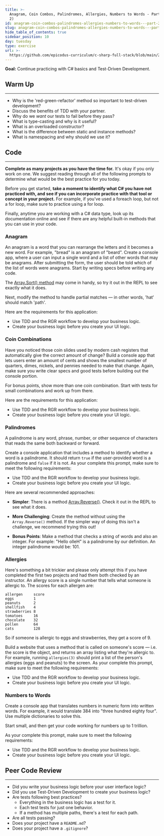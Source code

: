 ```yaml
---
title: >-
  Anagram, Coin Combos, Palindromes, Allergies, Numbers to Words - Part 2 (day
  2)
id: anagram-coin-combos-palindromes-allergies-numbers-to-words---part-2-day-2
slug: anagram-coin-combos-palindromes-allergies-numbers-to-words---part-2-day-2
hide_table_of_contents: true
sidebar_position: 10
day: tuesday
type: exercise
url: >-
  https://github.com/epicodus-curriculum/c-sharp-full-stack/blob/main/2a_classwork_to_do_anagram_allergies_coin_combo_palindromes.md
---
```


**Goal:** Continue practicing with C# basics and Test-Driven Development.

## Warm Up
---

* Why is the 'red-green-refactor' method so important to test-driven development?
* Discuss the benefits of TDD with your partner.
* Why do we _want_ our tests to fail before they pass?
* What is type-casting and why is it useful?
* What is an overloaded constructor? 
* What is the difference between static and instance methods?
* What is namespacing and why should we use it?

## Code
---

**Complete as many projects as you have the time for.** It's okay if you only work on one. We suggest reading through all of the following prompts to determine what would be the best practice for you today.

Before you get started, **take a moment to identify what C# you have not practiced with, and see if you can incorporate practice with that tool or concept in your project.** For example, if you've used a foreach loop, but not a for loop, make sure to practice using a for loop.

Finally, anytime you are working with a C# data type, look up its documentation online and see if there are any helpful built-in methods that you can use in your code.

### Anagram

An anagram is a word that you can rearrange the letters and it becomes a new word. For example, "bread" is an anagram of "beard". Create a console app, where a user can input a single word and a list of other words that may be anagrams. After submitting the form, the user should be told which of the list of words were anagrams. Start by writing specs before writing any code.

The [Array.Sort() method](https://msdn.microsoft.com/en-us/library/system.array.sort(v=vs.110).aspx) may come in handy, so try it out in the REPL to see exactly what it does.

Next, modify the method to handle partial matches — in other words, 'hat' should match 'path'.

Here are the requirements for this application:

* Use TDD and the RGR workflow to develop your business logic. 
* Create your business logic before you create your UI logic. 

### Coin Combinations

Have you noticed those coin slides used by modern cash registers that automatically give the correct amount of change? Build a console app that lets users enter an amount of cents and shows the smallest number of quarters, dimes, nickels, and pennies needed to make that change. Again, make sure you write clear specs and good tests before building out the console portion.

For bonus points, show more than one coin combination. Start with tests for small combinations and work up from there.

Here are the requirements for this application:

* Use TDD and the RGR workflow to develop your business logic. 
* Create your business logic before you create your UI logic. 

### Palindromes

A palindrome is any word, phrase, number, or other sequence of characters that reads the same both backward or forward.

Create a console application that includes a method to identify whether a word is a palindrome. It should return `true` if the user-provided word is a palindrome and `false` if it is not. As your complete this prompt, make sure to meet the following requirements:

* Use TDD and the RGR workflow to develop your business logic. 
* Create your business logic before you create your UI logic. 

Here are several recommended approaches:

* **Simpler**: There is a method [Array.Reverse()](https://msdn.microsoft.com/en-us/library/d3877932(v=vs.110).aspx). Check it out in the REPL to see what it does.

* **More Challenging**: Create the method without using the `Array.Reverse()` method. If the simpler way of doing this isn't a challenge, we recommend trying this out!

* **Bonus Points**: Make a method that checks a string of words and also an integer. For example: "Hello olleH" is a palindrome by our definition. An integer palindrome would be: 101.

### Allergies

Here's something a bit trickier and please only attempt this if you have completed the first two projects and had them both checked by an instructor. An allergy score is a single number that tells what someone is allergic to. The scores for each allergen are:

```
allergen     score
eggs         1
peanuts      2
shellfish    4
strawberries 8
tomatoes     16
chocolate    32
pollen       64
cats         128
```

So if someone is allergic to eggs and strawberries, they get a score of 9.

Build a website that uses a method that is called on someone's score — i.e. the score is the object, and returns an array listing what they're allergic to.  For example, running `allergies(3)` should print a list of the person's allergies (eggs and peanuts) to the screen. As your complete this prompt, make sure to meet the following requirements:

* Use TDD and the RGR workflow to develop your business logic. 
* Create your business logic before you create your UI logic. 

### Numbers to Words

Create a console app that translates numbers in numeric form into written words. For example, it would translate 384 into "three hundred eighty four". Use multiple dictionaries to solve this.

Start small, and then get your code working for numbers up to 1 trillion.

As your complete this prompt, make sure to meet the following requirements:

* Use TDD and the RGR workflow to develop your business logic. 
* Create your business logic before you create your UI logic. 

## Peer Code Review
---

* Did you write your business logic before your user interface logic?
* Did you use Test-Driven Development to create your business logic? 
* Are tests following best practices? 
  * Everything in the business logic has a test for it.
  * Each test tests for just one behavior.
  * If a method has multiple paths, there's a test for each path.
* Are all tests passing?
* Does your project have a `README.md`?
* Does your project have a `.gitignore`?
